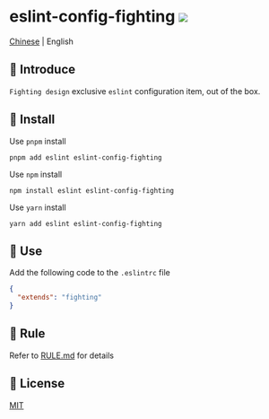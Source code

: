 # eslint-config-fighting <a href="https://www.npmjs.com/package/eslint-config-fighting"><img src="https://badgen.net/npm/v/eslint-config-fighting" /></a>

<a href="https://github.com/FightingDesign/fighting-design/blob/master/packages/eslint-config/README.md">Chinese</a> | English

## 🤟 Introduce

`Fighting design` exclusive `eslint` configuration item, out of the box.

## 🔑 Install

Use `pnpm` install

```shell
pnpm add eslint eslint-config-fighting
```

Use `npm` install

```shell
npm install eslint eslint-config-fighting
```

Use `yarn` install

```shell
yarn add eslint eslint-config-fighting
```

## 🐳 Use

Add the following code to the `.eslintrc` file

```json
{
  "extends": "fighting"
}
```

## 🚧 Rule

Refer to [RULE.md](https://github.com/FightingDesign/fighting-design/blob/master/packages/eslint-config/RULE.md) for details

## 💬 License

[MIT](https://github.com/FightingDesign/fighting-design/blob/master/packages/eslint-config/LICENSE)
